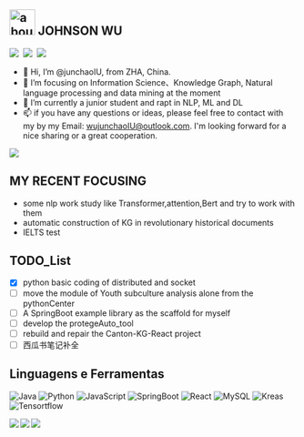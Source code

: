 ## <img width="45" alt="about" src="https://raw.github.com/elizarov/elizarov/master/about.png"> JOHNSON WU 
<a href="http://www.wujunchao.top/" target="_blank"><img src="https://img.shields.io/badge/%E4%B8%AA%E4%BA%BA%E7%AB%99%E7%82%B9-%E6%98%A5%E5%A4%A9%E5%92%8C%E7%88%B1%E6%83%85%E3%81%AE%E6%A8%B1%E8%8A%B1🌸-pink"></a>&nbsp;&nbsp;<a href="https://www.cnblogs.com/wujunchao/" target="_blank"><img src="https://img.shields.io/badge/%E5%8D%9A%E5%AE%A2%E5%9B%AD-%E6%A2%A6%E6%B7%91%E7%9A%84%E6%A8%B1%E8%8A%B1%E5%BA%84-blue"></a>&nbsp;&nbsp;<a href="https://www.yuque.com/wujunchao" target="_blank"><img src="https://img.shields.io/badge/%E8%AF%AD%E9%9B%80-CC%E7%9A%84%E7%9F%A5%E8%AF%86%E5%BA%93-green"></a>

- 👋 Hi, I’m @junchaoIU, from ZHA, China.
- 👀 I’m focusing on Information Science、Knowledge Graph, Natural language processing and data mining at the moment
- 🌱 I’m currently a junior student and rapt in NLP, ML and DL
- 📫 if you have any questions or ideas, please feel free to contact with my by my Email: wujunchaoIU@outlook.com. I'm looking forward for a nice sharing or a great cooperation.
<img src="https://github-profile-summary-cards.vercel.app/api/cards/profile-details?username=junchaoIU&theme=monokai" />

## **MY RECENT FOCUSING**
- some nlp work study like Transformer,attention,Bert and try to work with them
- automatic construction of KG in revolutionary historical documents
- IELTS test

## **TODO_List**
- [X] python basic coding of distributed and socket
- [ ] move the module of Youth subculture analysis alone from the pythonCenter
- [ ] A SpringBoot example library as the scaffold for myself
- [ ] develop the protegeAuto_tool
- [ ] rebuild and repair the Canton-KG-React project
- [ ] 西瓜书笔记补全

## **Linguagens e Ferramentas**
![Java](https://img.shields.io/badge/-Java-192133?style=flat-square&logo=java&logoColor=white)
![Python](https://img.shields.io/badge/-Python-192133?style=flat-square&logo=python&logoColor=white)
![JavaScript](https://img.shields.io/badge/-JavaScript-192133?style=flat-square&logo=javaScript&logoColor=white)
![SpringBoot](https://img.shields.io/badge/-SpringBoot-192133?style=flat-square&logo=spring&logoColor=white)
![React](https://img.shields.io/badge/-React-192133?style=flat-square&logo=react&logoColor=white)
![MySQL](https://img.shields.io/badge/-MySQL-192133?style=flat-square&logo=mysql&logoColor=white)
![Kreas](https://img.shields.io/badge/-Kreas-192133?style=flat-square&logo=figma&logoColor=white)
![Tensortflow](https://img.shields.io/badge/-Tensortflow-192133?style=flat-square&logo=figma&logoColor=white)

<img align="left" src="https://github-readme-stats.vercel.app/api?username=junchaoIU&show_icons=true&theme=tokyonight" />
<a href="https://github.com/junchaoIU/ChineseNLP_ResourceNote">
  <img align="left" src="https://github-readme-stats.vercel.app/api/pin/?username=junchaoIU&repo=ChineseNLP_ResourceNote&show_icons=true&theme=tokyonight" />
</a>
<a href="https://github.com/junchaoIU/NLP_Learning_Notes">
  <img align="left" src="https://github-readme-stats.vercel.app/api/pin/?username=junchaoIU&repo=NLP_Learning_Notes&show_icons=true&theme=tokyonight" />
</a>
